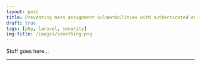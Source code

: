 ```yaml
---
layout: post
title: Preventing mass assignment vulnerabilities with authenticated encryption
draft: true
tags: [php, laravel, security]
img-title: /images/something.png
---
```


Stuff goes here...

---